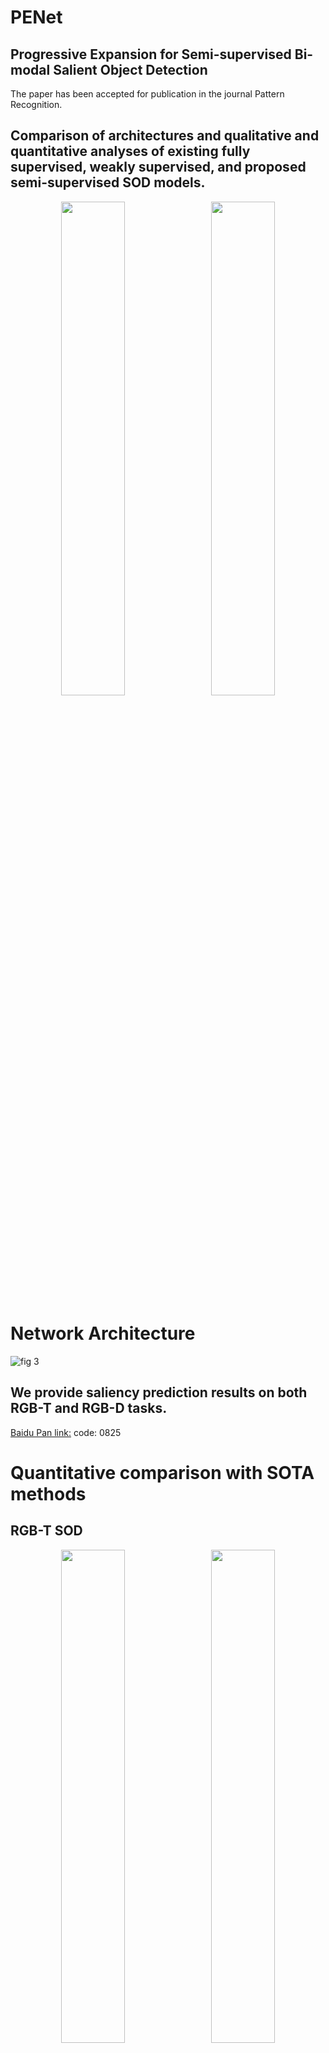 # PENet
Progressive Expansion for Semi-supervised Bi-modal Salient Object Detection
---
The paper has been accepted for publication in the journal Pattern Recognition.

Comparison of architectures and qualitative and quantitative analyses of existing fully supervised, weakly supervised, and proposed semi-supervised SOD models.
---
<p align="center">
  <img src="https://github.com/user-attachments/assets/32b25700-02a7-46d5-a352-ad2a81c53ee8" width="45%" style="display:inline; margin-right:10px;" />
  <img src="https://github.com/user-attachments/assets/25ad0515-5f54-42fa-8220-0f18e7637c99" width="45%" style="display:inline;" />
</p>

Network Architecture
===
![fig 3](https://github.com/user-attachments/assets/ebebaabe-e236-41d7-b56a-8a8293dea5ae)

We provide saliency prediction results on both RGB-T and RGB-D tasks.
---
[Baidu Pan link:](https://pan.baidu.com/s/1_T8b9eCjVE0oaCvD_jRhJw)    code: 0825

Quantitative comparison with SOTA methods
===
RGB-T SOD
---
<p align="center">
  <img src="https://github.com/user-attachments/assets/e38e1602-24f4-41a2-b05a-084538363e68" width="45%" style="display:inline; margin-right:10px;" />
  <img src="https://github.com/user-attachments/assets/29a9c096-91de-4a0b-a8d3-c5f775fbda6a" width="45%" style="display:inline;" />
</p>

